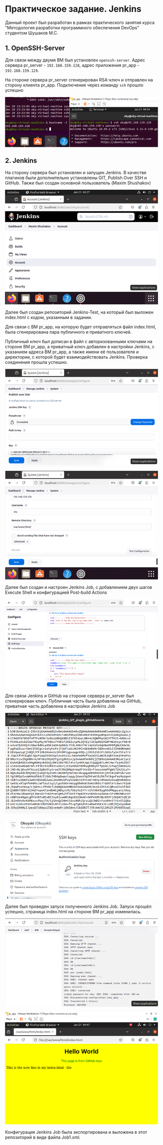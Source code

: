 # Практическое задание. Jenkins
Данный проект был разработан в рамках практического занятия курса "Методология разработки программного обеспечения DevOps" студентом Шушаков М.С.
## 1. OpenSSH-Server
Для связи между двумя ВМ был установлен `openssh-server`. Адрес сервера pr_server - `192.168.159.128`, адрес приложения pr_app - `192.168.159.129`.

На стороне сервера pr_server сгенерирован RSA-ключ и отправлен на сторону клиента pr_app. Подключение через команду `ssh` прошло успешно

![img1.png](res/openssh.png)

## 2. Jenkins
На сторону сервера был установлен и запущен Jenkins. В качестве плагинов были дополнительно установлены GIT, Publish Over SSH и GitHub. Также был создан основной пользователь (Maxim Shushakov)

![img2.png](res/acc.png)

Далее был создан репозиторий Jenkins-Test, на который был выложен index.html с кодом, указанным в задании.

Для связи с ВМ pr_app, на которую будет отправляться файл index.html, была сгенерирована пара публичного и приватного ключей. 

Публичный ключ был дописан в файл с авторизованными ключами на стороне ВМ pr_app, а приватный ключ добавлен в настройки Jenkins, с указанием адреса ВМ pr_app, а также имени её пользователя и директории, с которой будет взаимодействовать Jenkins. Проверка соединения прошла успешно.

![img3.png](res/jenkins_key.png)

![img4.png](res/jenkins_test.png)

Далее был создан и настроен Jenkins Job, с добавлением двух шагов Execute Shell и конфигурацией Post-build Actions 

![img5.png](res/steps.png)

Для связи Jenkins и GitHub на стороне сервера pr_server был сгенерирован ключ. Публичная часть была добавлена на GitHub, приватная часть добавлена в настройки Jenkins Job

![img6.png](res/git_private.png)

![img7.png](res/git_public_key.png)

Далее был проведен запуск полученного Jenkins Job. Запуск прошёл успешно, страница index.html на стороне ВМ pr_app изменилась.

![img8.png](res/job_success.png)

![img9.png](res/web_page.png)

Конфигурация Jenkins Job была экспортирована и выложена в этот репозиторий в виде файла Job1.xml.

